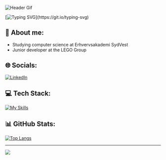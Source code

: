 ![Header Gif](https://user-images.githubusercontent.com/74038190/225813708-98b745f2-7d22-48cf-9150-083f1b00d6c9.gif)

[![Typing SVG](https://readme-typing-svg.demolab.com?font=Fira+Code&duration=4000&color=5938F7&multiline=true&repeat=false&width=435&height=75&lines=Student+of+computer+science...;and+an+aspiring+full+stack+developer.)](https://git.io/typing-svg)

## :wave: About me:
- Studying computer science at Erhvervsakademi SydVest
- Junior developer at the LEGO Group

## 🌐 Socials:
[![LinkedIn](https://img.shields.io/badge/linkedin-%230077B5.svg?style=for-the-badge&logo=linkedin&logoColor=white)](https://www.linkedin.com/in/ilasova/) 

## 💻 Tech Stack:
[![My Skills](https://skillicons.dev/icons?i=cs,dotnet,bootstrap,html,ts,docker,java,spring,postgres,react,angular,tailwind,flutter,dart,py,rabbitmq,spring)](https://skillicons.dev)

## 📊 GitHub Stats:
[![Top Langs](https://github-readme-stats-3a0u5u83b-juuwel.vercel.app/api/top-langs/?username=juuwel&theme=dark&hide_border=false&layout=compact&include_all_commits=true&count_private=true&role=OWNER,ORGANIZATION_MEMBER,COLLABORATOR)](https://github.com/anuraghazra/github-readme-stats)

---
[![](https://visitcount.itsvg.in/api?id=juuwel&icon=3&color=12)](https://visitcount.itsvg.in)

<!-- ![Streak](https://github-readme-streak-stats.herokuapp.com/?user=juuwel&theme=dark&hide_border=false)<br/> -->
<!-- ![Stats](https://github-readme-stats-sigma-five.vercel.app/api?username=juuwel&theme=dark&hide_border=false&include_all_commits=true&count_private=true) -->
